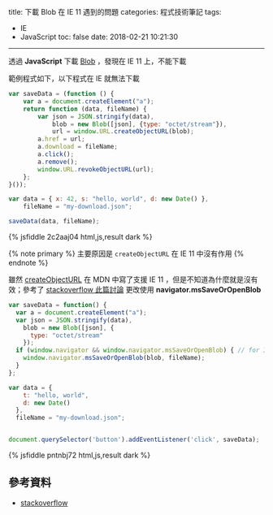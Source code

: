 title: 下載 Blob 在 IE 11 遇到的問題
categories: 程式技術筆記
tags:
  - IE
  - JavaScript
toc: false
date: 2018-02-21 10:21:30
---


透過 **JavaScript** 下載 [Blob][3] ，發現在 IE 11 上，不能下載

<!-- more -->

範例程式如下，以下程式在 IE 就無法下載

``` js
var saveData = (function () {
    var a = document.createElement("a");
    return function (data, fileName) {
        var json = JSON.stringify(data),
            blob = new Blob([json], {type: "octet/stream"}),
            url = window.URL.createObjectURL(blob);
        a.href = url;
        a.download = fileName;
        a.click();
        a.remove();
        window.URL.revokeObjectURL(url);
    };
}());

var data = { x: 42, s: "hello, world", d: new Date() },
    fileName = "my-download.json";

saveData(data, fileName);
```

{% jsfiddle 2c2aaj04 html,js,result dark %}

{% note primary %}
主要原因是 `createObjectURL` 在 IE 11 中沒有作用
{% endnote %}

雖然 [createObjectURL](https://developer.mozilla.org/zh-TW/docs/Web/API/URL/createObjectURL) 在 MDN 中寫了支援 IE 11 ，但是不知道為什麼就是沒有效；參考了 [stackoverflow 此篇討論][1] 更改使用 **navigator.msSaveOrOpenBlob**

``` js
var saveData = function() {
  var a = document.createElement("a");
  var json = JSON.stringify(data),
    blob = new Blob([json], {
      type: "octet/stream"
    });
  if (window.navigator && window.navigator.msSaveOrOpenBlob) { // for IE
    window.navigator.msSaveOrOpenBlob(blob, fileName);
  }
};

var data = {
    t: "hello, world",
    d: new Date()
  },
  fileName = "my-download.json";


document.querySelector('button').addEventListener('click', saveData);
```

{% jsfiddle pntnbj72 html,js,result dark %}


## 參考資料

- [stackoverflow][1]

[1]: https://stackoverflow.com/questions/36978795/download-a-blob-from-http-url-in-ie-11
[2]: https://www.bamossza.com/view?topic_id=44
[3]: https://zh.wikipedia.org/wiki/%E4%BA%8C%E9%80%B2%E4%BD%8D%E5%A4%A7%E5%9E%8B%E7%89%A9%E4%BB%B6